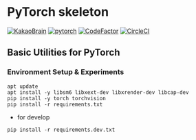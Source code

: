 # PyTorch skeleton
[![KakaoBrain](https://img.shields.io/badge/kakao-brain-ffcd00.svg)](http://kakaobrain.com/)
[![pytorch](https://img.shields.io/badge/pytorch-1.1.0-%23ee4c2c.svg)](https://pytorch.org/)
[![CodeFactor](https://www.codefactor.io/repository/github/wbaek/pytorch_skeleton/badge)](https://www.codefactor.io/repository/github/wbaek/pytorch_skeleton)
[![CircleCI](https://circleci.com/gh/wbaek/pytorch_skeleton.svg?style=svg)](https://circleci.com/gh/wbaek/pytorch_skeleton)

## Basic Utilities for PyTorch


### Environment Setup & Experiments
```
apt update
apt install -y libsm6 libxext-dev libxrender-dev libcap-dev
pip install -y torch torchvision
pip install -r requirements.txt
```

* for develop
```
pip install -r requirements.dev.txt
```

